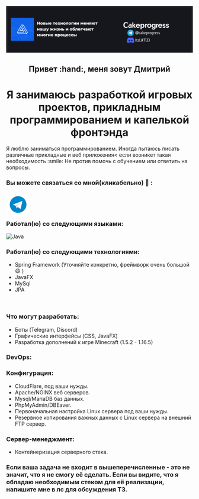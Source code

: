 <div align="center">

  <img src="banner.png">
  <h2>Привет :hand:, меня зовут Дмитрий</h2>
  <h1>Я занимаюсь разработкой игровых проектов, прикладным программированием и капелькой фронтэнда</h1>  
</div>
Я люблю заниматься программированием. Иногда пытаюсь писать различные прикладные и веб приложения< если возникет такая необходимость :smile: Не против помочь с обучением или ответить на вопросы.

### Вы можете связаться со мной(кликабельно) :iphone: :
<a href="https://t.me/cakeprogress"><img align="left" src="telegram-icon.png" alt="icon | Telegram" width="64px" heigth="64px"/></a>
<br/><br/><br/>

### Работал(ю) со следующими языками:
  
![Java](https://img.shields.io/badge/java-%23ED8B00.svg?style=for-the-badge&logo=java&logoColor=white)
  
### Работал(ю) со следующими технологиями:

* Spring Framework (Уточняйте конкретно, фреймворк очень большой :smile: )
* JavaFX
* MySql
* JPA
<br/>

### Что могут разработать:

* Боты (Telegram, Discord)
* Графические интерфейсы (CSS, JavaFX)
* Разработка дополнений к игре Minecraft (1.5.2 - 1.16.5)

### DevOps:
### Конфигурация:
* CloudFlare, под ваши нужды.
* Apache/NGINX веб серверов.
* Mysql/MariaDB баз данных.
* PhpMyAdmin/DBEaver.
* Первоначальная настройка Linux сервера под ваши нужды.
* Резервное копирования важных данных с Linux сервера на внешний FTP сервер.

### Сервер-менеджмент:

* Контейнеризация серверного стека.

### Если ваша задача не входит в вышеперечисленные - это не значит, что я не смогу её сделать. Если вы видите, что я обладаю необходимым стеком для её реализации, напишите мне в лс для обсуждения ТЗ.


<br/>
<br/>
<br/>
